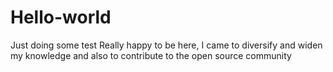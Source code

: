 # Hello-world
Just doing some test 
Really happy to be here, I came to diversify and widen my knowledge and also to contribute to the open source community
